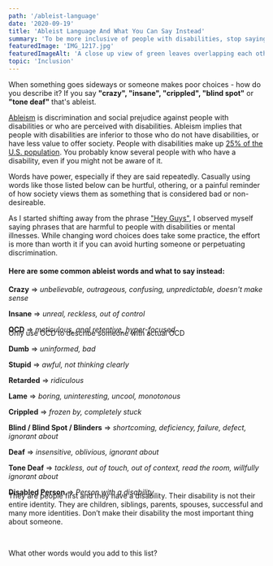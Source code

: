 ```yaml
---
path: '/ableist-language'
date: '2020-09-19'
title: 'Ableist Language And What You Can Say Instead'
summary: 'To be more inclusive of people with disabilities, stop saying these words'
featuredImage: 'IMG_1217.jpg'
featuredImageAlt: 'A close up view of green leaves overlapping each other to create a shadow area.'
topic: 'Inclusion'
---
```


When something goes sideways or someone makes poor choices - how do you describe it? If you say **"crazy", "insane", "crippled", "blind spot"** or **"tone deaf"** that's ableist.

[Ableism](https://en.wikipedia.org/wiki/Ableism) is discrimination and social prejudice against people with disabilities or who are perceived with disabilities. Ableism implies that people with disabilities are inferior to those who do not have disabilities, or have less value to offer society. People with disabilities make up [25% of the U.S. population](https://www.cdc.gov/media/releases/2018/p0816-disability.html). You probably know several people with who have a disability, even if you might not be aware of it.

Words have power, especially if they are said repeatedly. Casually using words like those listed below can be hurtful, othering, or a painful reminder of how society views them as something that is considered bad or non-desireable.

As I started shifting away from the phrase ["Hey Guys"](/inclusive-ways-to-say-hey-guys), I observed myself saying phrases that are harmful to people with disabilities or mental illnesses. While changing word choices does take some practice, the effort is more than worth it if you can avoid hurting someone or perpetuating discrimination.

#### Here are some common ableist words and what to say instead:

**Crazy** => _unbelievable, outrageous, confusing, unpredictable, doesn't make sense_

**Insane** => _unreal, reckless, out of control_

**OCD** => _meticulous, anal retentive, hyper-focused_

<p style="margin-top: -24px;">Only use OCD to describe someone with actual OCD</p>

**Dumb** => _uninformed, bad_

**Stupid** => _awful, not thinking clearly_

**Retarded** => _ridiculous_

**Lame** => _boring, uninteresting, uncool, monotonous_

**Crippled** => _frozen by, completely stuck_

**Blind / Blind Spot / Blinders** => _shortcoming, deficiency, failure, defect, ignorant about_

**Deaf** => _insensitive, oblivious, ignorant about_

**Tone Deaf** => _tackless, out of touch, out of context, read the room, willfully ignorant about_

**Disabled Person** => _Person with a disability_

<p style="margin-top: -24px;">They are people first and they have a disability.  Their disability is not their entire identity.  They are children, siblings, parents, spouses, successful and many more identities.  Don’t make their disability the most important thing about someone. </p>

<br />

What other words would you add to this list?
